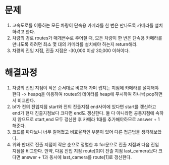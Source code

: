 # 문제
1. 고속도로를 이동하는 모든 차량이 단속용 카메라를 한 번은 만나도록 카메라를 설치하려고 한다.
2. 차량의 경로 routes가 매개변수로 주어질 때, 모든 차량이 한 번은 단속용 카메라를 만나도록 하려면
   최소 몇 대의 카메라를 설치해야 하는지 return해라.
3. 차량의 진입 지점, 진출 지점은 -30,000 이상 30,000 이하이다.



# 해결과정
1. 차량의 진입 지점이 작은 순서대로 비교해 가며 겹치는 지점에 카메라를 설치해야 한다 
   -> heapq을 이용하여 routes의 데이터를 heap에 푸시하여 하나씩 pop하면서 비교한다.
2. bf가 전의 진입지점 start와 전의 진출지점 end사이에 있다면 start를 갱신하고 end가 현재 진출지점보다
   크다면 end도 갱신한다. 둘 다 아니라면 공통지점에 속하지 않으므로 start,end 모두 갱신한 후 카메라 1대를 
   추가해야하므로 answer + 1 해준다.
3. 코드를 짜다보니 너무 길어졌고 비효율적인 부분이 있어 다른 접근법을 생각해보았다.
4. 위와 반대로 진출 지점이 작은 순으로 정렬한 후 for문으로 진출 지점과 다음 진입 지점을 비교한다.
   만약, 다음 진입 지점 route[0]이 진출 지점 last_camera보다 크다면 answer + 1과 동시에 last_camera를 route[1]로 갱신한다.